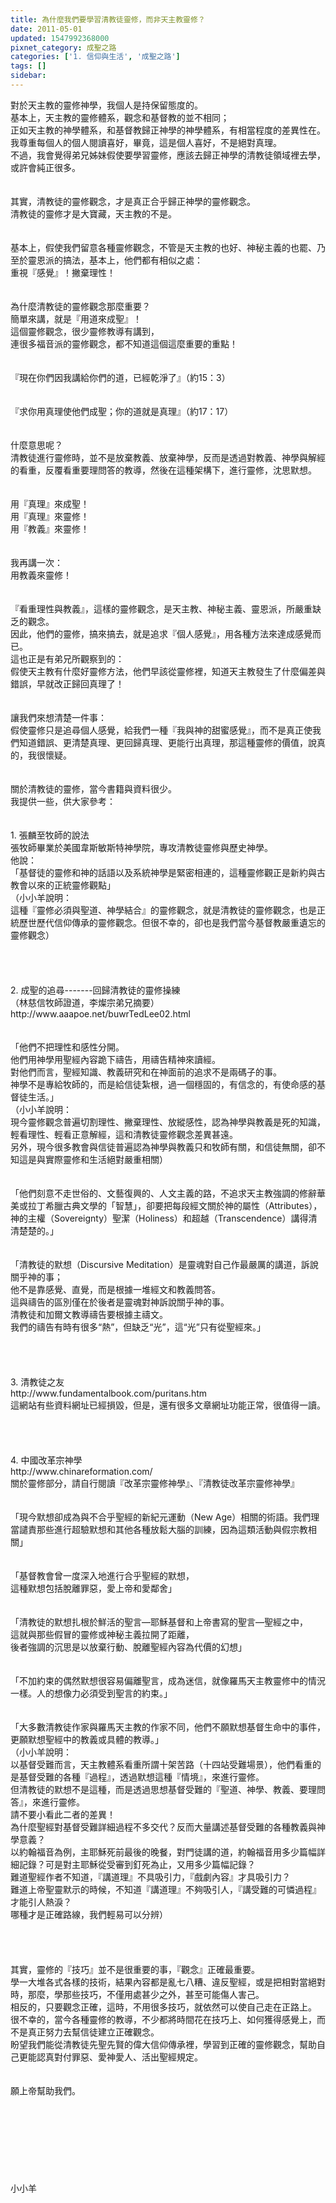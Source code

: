 ```yaml
---
title: 為什麼我們要學習清教徒靈修，而非天主教靈修？
date: 2011-05-01
updated: 1547992368000
pixnet_category: 成聖之路
categories: ['1. 信仰與生活', '成聖之路']
tags: []
sidebar: 
---
```


<p>對於天主教的靈修神學，我個人是持保留態度的。<br/>基本上，天主教的靈修體系，觀念和基督教的並不相同；<br/>正如天主教的神學體系，和基督教歸正神學的神學體系，有相當程度的差異性在。<br/><!--more-->我尊重每個人的個人閱讀喜好，畢竟，這是個人喜好，不是絕對真理。<br/>不過，我會覺得弟兄姊妹假使要學習靈修，應該去歸正神學的清教徒領域裡去學，或許會純正很多。<br/><br/><br/>其實，清教徒的靈修觀念，才是真正合乎歸正神學的靈修觀念。<br/>清教徒的靈修才是大寶藏，天主教的不是。<br/><br/><br/>基本上，假使我們留意各種靈修觀念，不管是天主教的也好、神秘主義的也罷、乃至於靈恩派的搞法，基本上，他們都有相似之處：<br/>重視『感覺』！撇棄理性！<br/><br/><br/>為什麼清教徒的靈修觀念那麼重要？<br/>簡單來講，就是『用道來成聖』！<br/>這個靈修觀念，很少靈修教導有講到，<br/>連很多福音派的靈修觀念，都不知道這個這麼重要的重點！<br/><br/><br/>『現在你們因我講給你們的道，已經乾淨了』（約15：3）<br/><br/><br/>『求你用真理使他們成聖；你的道就是真理』（約17：17）<br/><br/><br/>什麼意思呢？<br/>清教徒進行靈修時，並不是放棄教義、放棄神學，反而是透過對教義、神學與解經的看重，反覆看重要理問答的教導，然後在這種架構下，進行靈修，沈思默想。<br/><br/><br/>用『真理』來成聖！<br/>用『真理』來靈修！<br/>用『教義』來靈修！<br/><br/><br/>我再講一次：<br/>用教義來靈修！<br/><br/><br/>『看重理性與教義』，這樣的靈修觀念，是天主教、神秘主義、靈恩派，所嚴重缺乏的觀念。<br/>因此，他們的靈修，搞來搞去，就是追求『個人感覺』，用各種方法來達成感覺而已。<br/>這也正是有弟兄所觀察到的：<br/>假使天主教有什麼好靈修方法，他們早該從靈修裡，知道天主教發生了什麼偏差與錯誤，早就改正歸回真理了！<br/><br/><br/>讓我們來想清楚一件事：<br/>假使靈修只是追尋個人感覺，給我們一種『我與神的甜蜜感覺』，而不是真正使我們知道錯誤、更清楚真理、更回歸真理、更能行出真理，那這種靈修的價值，說真的，我很懷疑。<br/><br/><br/>關於清教徒的靈修，當今書籍與資料很少。<br/>我提供一些，供大家參考：<br/><br/><br/>1.	張麟至牧師的說法<br/>張牧師畢業於美國韋斯敏斯特神學院，專攻清教徒靈修與歷史神學。<br/>他說：<br/>「基督徒的靈修和神的話語以及系統神學是緊密相連的，這種靈修觀正是新約與古教會以來的正統靈修觀點」<br/>（小小羊說明：<br/>這種『靈修必須與聖道、神學結合』的靈修觀念，就是清教徒的靈修觀念，也是正統歷世歷代信仰傳承的靈修觀念。但很不幸的，卻也是我們當今基督教嚴重遺忘的靈修觀念）<br/><br/><br/><br/><br/>2.	成聖的追尋-------回歸清教徒的靈修操練<br/>（林慈信牧師證道，李燦宗弟兄摘要）<br/>http://www.aaapoe.net/buwrTedLee02.html<br/><br/><br/>「他們不把理性和感性分開。<br/>他們用神學用聖經內容跪下禱告，用禱告精神來讀經。<br/>對他們而言，聖經知識、教義研究和在神面前的追求不是兩碼子的事。<br/>神學不是專給牧師的，而是給信徒紮根，過一個穩固的，有信念的，有使命感的基督徒生活。」<br/>（小小羊說明：<br/>現今靈修觀念普遍切割理性、撇棄理性、放縱感性，認為神學與教義是死的知識，輕看理性、輕看正意解經，這和清教徒靈修觀念差異甚遠。<br/>另外，現今很多教會與信徒普遍認為神學與教義只和牧師有關，和信徒無關，卻不知這是與實際靈修和生活絕對嚴重相關）<br/><br/><br/>「他們刻意不走世俗的、文藝復興的、人文主義的路，不追求天主教強調的修辭華美或拉丁希臘古典文學的「智慧」，卻要把每段經文關於神的屬性（Attributes），神的主權（Sovereignty）聖潔（Holiness）和超越（Transcendence）講得清清楚楚的。」<br/><br/><br/>「清教徒的默想（Discursive Meditation）是靈魂對自己作最嚴厲的講道，訴說關乎神的事；<br/>他不是靠感覺、直覺，而是根據一堆經文和教義問答。<br/>這與禱告的區別僅在於後者是靈魂對神訴說關乎神的事。<br/>清教徒和加爾文教導禱告要根據主禱文。<br/>我們的禱告有時有很多“熱”，但缺乏“光”，這“光”只有從聖經來。」<br/><br/><br/><br/><br/>3.	清教徒之友<br/>http://www.fundamentalbook.com/puritans.htm<br/>這網站有些資料網址已經損毀，但是，還有很多文章網址功能正常，很值得一讀。<br/><br/><br/><br/><br/>4.	中國改革宗神學<br/>http://www.chinareformation.com/<br/>關於靈修部分，請自行閱讀『改革宗靈修神學』、『清教徒改革宗靈修神學』<br/><br/><br/>「現今默想卻成為與不合乎聖經的新紀元運動（New Age）相關的術語。我們理當譴責那些進行超驗默想和其他各種放鬆大腦的訓練，因為這類活動與假宗教相關」<br/><br/><br/>「基督教會曾一度深入地進行合乎聖經的默想，<br/>這種默想包括脫離罪惡，愛上帝和愛鄰舍」<br/><br/><br/>「清教徒的默想扎根於鮮活的聖言—耶穌基督和上帝書寫的聖言—聖經之中，<br/>這就與那些假冒的靈修或神秘主義拉開了距離，<br/>後者強調的沉思是以放棄行動、脫離聖經內容為代價的幻想」<br/><br/><br/>「不加約束的偶然默想很容易偏離聖言，成為迷信，就像羅馬天主教靈修中的情況一樣。人的想像力必須受到聖言的約束。」<br/><br/><br/>「大多數清教徒作家與羅馬天主教的作家不同，他們不願默想基督生命中的事件，更願默想聖經中的教義或具體的教導。」<br/>（小小羊說明：<br/>以基督受難而言，天主教體系看重所謂十架苦路（十四站受難場景），他們看重的是基督受難的各種『過程』，透過默想這種『情境』，來進行靈修。<br/>但清教徒的默想不是這種，而是透過思想基督受難的『聖道、神學、教義、要理問答』，來進行靈修。<br/>請不要小看此二者的差異！<br/>為什麼聖經對基督受難詳細過程不多交代？反而大量講述基督受難的各種教義與神學意義？<br/>以約翰福音為例，主耶穌死前最後的晚餐，對門徒講的道，約翰福音用多少篇幅詳細記錄？可是對主耶穌從受審到釘死為止，又用多少篇幅記錄？<br/>難道聖經作者不知道，『講道理』不具吸引力，『戲劇內容』才具吸引力？<br/>難道上帝聖靈默示的時候，不知道『講道理』不夠吸引人，『講受難的可憐過程』才能引人熱淚？<br/>哪種才是正確路線，我們輕易可以分辨）<br/><br/><br/><br/><br/>其實，靈修的『技巧』並不是很重要的事，『觀念』正確最重要。<br/>學一大堆各式各樣的技術，結果內容都是亂七八糟、違反聖經，或是把相對當絕對時，那麼，學那些技巧，不僅用處甚少之外，甚至可能傷人害己。<br/>相反的，只要觀念正確，這時，不用很多技巧，就依然可以使自己走在正路上。<br/>很不幸的，當今各種靈修的教導，不少都將時間花在技巧上、如何獲得感覺上，而不是真正努力去幫信徒建立正確觀念。<br/>盼望我們能從清教徒先聖先賢的偉大信仰傳承裡，學習到正確的靈修觀念，幫助自己更能認真對付罪惡、愛神愛人、活出聖經規定。<br/><br/><br/>願上帝幫助我們。<br/><br/><br/><br/><br/><br/><br/><br/><br/>小小羊<br/></p>
